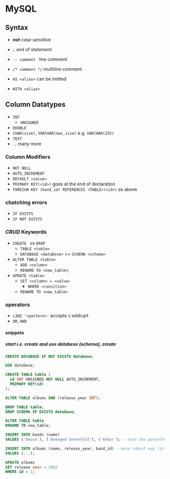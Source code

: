 # MySQL <a name="top"></a>

## Syntax

* <i>**not** case sensitive</i>
* `;` and of statement
* `-- comment ` line comment
* `/* comment */` multiline comment

* `AS <alias>` can be imitted
* `WITH <alias>`

## Column Datatypes

* `INT`
  * `UNSIGNED`
* `DOUBLE`
* `CHAR(size)`, `VARCHAR(max_size)` e.g. `VARCHAR(255)`
* `TEXT`
* ... many more

### Column Modifiers
  
* `NOT NULL`
* `AUTO_INCREMENT`
* `DEFAULT <value>`
* `PRIMARY KEY(<id>)` goes at the end of declaration
* `FOREIGN KEY (band_id) REFERENCES <TABLE>(<id>)` as above

### chatching errors

* `IF EXISTS`
* `IF NOT EXISTS`

### *CRUD* Keywords

* `CREATE ` vs `DROP`
  * `TABLE <table>`
  * `DATABASE <databese>` == `SCHEMA <schema>`
* `ALTER TABLE <table>`
  * `ADD <column>`
  * `RENAME TO <new_table>`;
* `UPDATE <table>`
  * `SET <column> = <value>`
    * `WHERE <consition>`
  * `RENAME TO <new_table>`

### operators
* `LIKE '<pattern>'` accepts `%` wildcart
* `OR`, `AND`



#### snippets

##### start *i.e.* create and use databese (schema), create

```sql
CREATE DATABASE IF NOT EXISTS database;

USE databese;

CREATE TABLE table (
  id INT UNSIGNED NOT NULL AUTO_INCREMENT,
  PRIMARY KEY(id)
);
```
```sql
ALTER TABLE albums ADD (release_year INT);
```
```sql
DROP TABLE table;
DROP SCHEMA IF EXISTS database;
```
```sql
ALTER TABLE table
RENAME TO new_table;
```
```sql
INSERT INTO bands (name)
VALUES ('Deuce'), ('Avenged Sevenfold'), ('Ankor'); --note the parentheses!;
```
```sql
INSERT INTO albums (name, release_year, band_id) --more robust way (in case of future column modification)
VALUES (...);
```
```sql
UPDATE albums
SET release year = 1982
WHERE id = 1;
```
